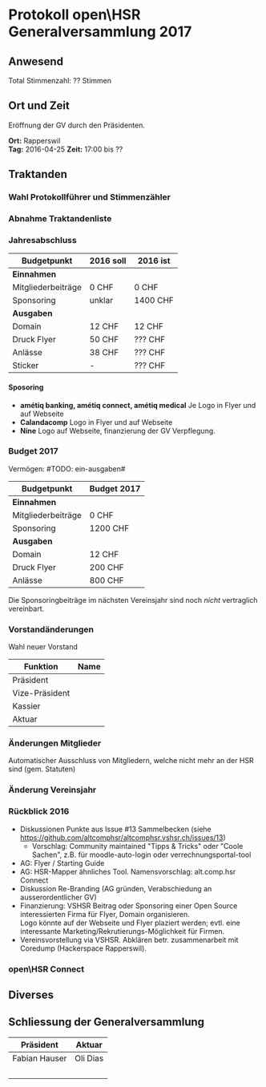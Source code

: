 # Protokoll open\HSR Generalversammlung 2017

## Anwesend

Total Stimmenzahl: ?? Stimmen 

## Ort und Zeit

Eröffnung der GV durch den Präsidenten.

**Ort:** Rapperswil  
**Tag:** 2016-04-25
**Zeit:** 17:00 bis ??

## Traktanden

### Wahl Protokollführer und Stimmenzähler

### Abnahme Traktandenliste 

### Jahresabschluss

Budgetpunkt     | 2016 soll | 2016 ist |
----------------|---------- |--------- |
**Einnahmen**   |           |
Mitgliederbeiträge | 0 CHF  | 0 CHF
Sponsoring      | unklar    | 1400 CHF
**Ausgaben**    |           |
Domain          | 12 CHF    | 12 CHF
Druck Flyer     | 50 CHF    | ??? CHF
Anlässe         | 38 CHF    | ??? CHF
Sticker         | -         | ??? CHF

#### Sposoring

- **amétiq banking, amétiq connect, amétiq medical**
  Je Logo in Flyer und auf Webseite
- **Calandacomp**
  Logo in Flyer und auf Webseite
- **Nine**
  Logo auf Webseite, finanzierung der GV Verpflegung.


### Budget 2017

Vermögen: #TODO: ein-ausgaben#

Budgetpunkt     | Budget 2017
----------------|------------
**Einnahmen**   |
Mitgliederbeiträge | 0 CHF
Sponsoring      | 1200 CHF
**Ausgaben**    |
Domain          | 12 CHF
Druck Flyer     | 200 CHF
Anlässe         | 800 CHF

Die Sponsoringbeiträge im nächsten Vereinsjahr sind noch *nicht* vertraglich vereinbart.


### Vorstandänderungen

Wahl neuer Vorstand

Funktion  | Name
----------|---------------
Präsident | 
Vize-Präsident | 
Kassier   | 
Aktuar    | 


### Änderungen Mitglieder

Automatischer Ausschluss von Mitgliedern, welche nicht mehr an der HSR sind (gem. Statuten)

### Änderung Vereinsjahr

### Rückblick 2016

- Diskussionen Punkte aus Issue #13 Sammelbecken (siehe https://github.com/altcomphsr/altcomphsr.vshsr.ch/issues/13)
	- Vorschlag: Community maintained "Tipps & Tricks" oder "Coole Sachen", z.B. für moodle-auto-login oder verrechnungsportal-tool
- AG: Flyer / Starting Guide
- AG: HSR-Mapper ähnliches Tool. Namensvorschlag: alt.comp.hsr Connect
- Diskussion Re-Branding (AG gründen, Verabschiedung an ausserordentlicher GV)
- Finanzierung: VSHSR Beitrag oder Sponsoring einer Open Source interessierten Firma für Flyer, Domain organisieren.  
  Logo könnte auf der Webseite und Flyer plaziert werden; evtl. eine interessante Marketing/Rekrutierungs-Möglichkeit für Firmen.
- Vereinsvorstellung via VSHSR. Abklären betr. zusammenarbeit mit Coredump (Hackerspace Rapperswil).


### open\HSR Connect

## Diverses

## Schliessung der Generalversammlung



Präsident | Aktuar
------------|----------
Fabian Hauser | Oli Dias
&nbsp; | &nbsp;
